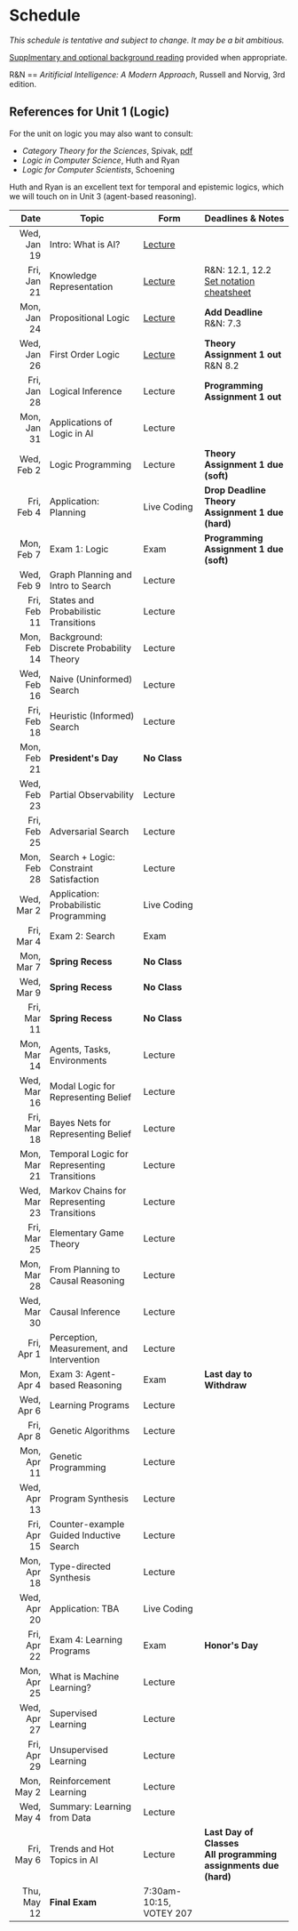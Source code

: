 # Schedule

_This schedule is tentative and subject to change. It may be a bit ambitious._

[Supplmentary and optional background reading](syllabus.html#textbook) provided when appropriate. 

R&N == _Aritificial Intelligence: A Modern Approach_, Russell and Norvig, 3rd edition.

## References for Unit 1 (Logic)
For the unit on logic you may also want to consult:

* _Category Theory for the Sciences_, Spivak, [pdf](https://arxiv.org/pdf/1302.6946.pdf) 
* _Logic in Computer Science_, Huth and Ryan
* _Logic for Computer Scientists_, Schoening

Huth and Ryan is an excellent text for temporal and epistemic logics, which we will touch on in Unit 3 (agent-based reasoning).

| Date  | Topic  | Form  |  Deadlines & Notes |
|---:|---|---|---|
| Wed, Jan 19 | Intro: What is AI? | [Lecture](lectures/Lec1_Intro_AI.pdf) | |
| Fri, Jan 21 | Knowledge Representation | [Lecture](lectures/Lec2_Knowledge_Representation.pdf) | R&N: 12.1, 12.2<br/>[Set notation cheatsheet](https://www.maths.usyd.edu.au/u/UG/JM/MATH1901/r/PDF/cheat-sheet.pdf) |
| Mon, Jan 24 | Propositional Logic | [Lecture](lectures/Lec3____Propositional_Logic.pdf) | **Add Deadline**<br/>R&N: 7.3  |
| Wed, Jan 26 | First Order Logic | [Lecture](lectures/Lec4____First_Order_Propositional_Logic.pdf) | **Theory Assignment 1 out** <br/> R&N 8.2 |
| Fri, Jan 28 | Logical Inference  | Lecture | **Programming Assignment 1 out** |
| Mon, Jan 31 | Applications of Logic in AI | Lecture | |
| Wed, Feb 2  | Logic Programming | Lecture | **Theory Assignment 1 due (soft)**   |
| Fri, Feb 4  | Application: Planning | Live Coding | **Drop Deadline**<br/>**Theory Assignment 1 due (hard)** |
| Mon, Feb 7  | Exam 1: Logic | Exam | **Programming Assignment 1 due (soft)** |
| Wed, Feb 9  | Graph Planning and Intro to Search | Lecture | |
| Fri, Feb 11 | States and Probabilistic Transitions | Lecture ||
| Mon, Feb 14 | Background: Discrete Probability Theory | Lecture ||
| Wed, Feb 16 | Naive (Uninformed) Search | Lecture || 
| Fri, Feb 18 | Heuristic (Informed) Search | Lecture || 
| Mon, Feb 21 | **President's Day** | **No Class** | |
| Wed, Feb 23 | Partial Observability | Lecture || 
| Fri, Feb 25 | Adversarial Search | Lecture || 
| Mon, Feb 28 | Search + Logic: Constraint Satisfaction | Lecture || 
| Wed, Mar 2  | Application: Probabilistic Programming | Live Coding ||
| Fri, Mar 4  | Exam 2: Search | Exam || 
| Mon, Mar 7  | **Spring Recess** | **No Class** ||
| Wed, Mar 9  | **Spring Recess** | **No Class** ||
| Fri, Mar 11 | **Spring Recess** | **No Class** ||
| Mon, Mar 14 | Agents, Tasks, Environments | Lecture || 
| Wed, Mar 16 | Modal Logic for Representing Belief | Lecture ||
| Fri, Mar 18 | Bayes Nets for Representing Belief | Lecture ||
| Mon, Mar 21 | Temporal Logic for Representing Transitions | Lecture ||
| Wed, Mar 23 | Markov Chains for Representing Transitions | Lecture ||
| Fri, Mar 25 | Elementary Game Theory | Lecture ||
| Mon, Mar 28 | From Planning to Causal Reasoning | Lecture ||
| Wed, Mar 30 | Causal Inference | Lecture ||
| Fri, Apr 1  | Perception, Measurement, and Intervention | Lecture ||
| Mon, Apr 4  | Exam 3: Agent-based Reasoning | Exam | **Last day to Withdraw** |
| Wed, Apr 6  | Learning Programs | Lecture ||
| Fri, Apr 8  | Genetic Algorithms | Lecture ||
| Mon, Apr 11 | Genetic Programming | Lecture ||
| Wed, Apr 13 | Program Synthesis | Lecture ||
| Fri, Apr 15 | Counter-example Guided Inductive Search | Lecture ||
| Mon, Apr 18 | Type-directed Synthesis | Lecture ||
| Wed, Apr 20 | Application: TBA | Live Coding ||
| Fri, Apr 22 | Exam 4: Learning Programs | Exam | **Honor's Day** |
| Mon, Apr 25 | What is Machine Learning? | Lecture | 
| Wed, Apr 27 | Supervised Learning | Lecture |
| Fri, Apr 29 | Unsupervised Learning | Lecture |
| Mon, May 2  | Reinforcement Learning | Lecture |
| Wed, May 4  | Summary: Learning from Data | Lecture 
| Fri, May 6  | Trends and Hot Topics in AI | Lecture | **Last Day of Classes**<br/>**All programming assignments due (hard)** |
| Thu, May 12 | **Final Exam** | 7:30am-10:15, VOTEY 207 |